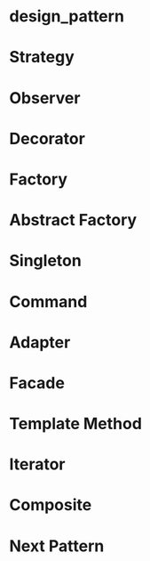 # design_pattern

# Strategy

# Observer

# Decorator

# Factory

# Abstract Factory

# Singleton

# Command

# Adapter

# Facade

# Template Method

# Iterator

# Composite

# Next Pattern